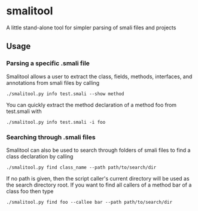 # smalitool
A little stand-alone tool for simpler parsing of smali files and projects

## Usage

### Parsing a specific .smali file

Smalitool allows a user to extract the class, fields, methods, interfaces, and annotations from smali files by calling

    ./smalitool.py info test.smali --show method

You can quickly extract the method declaration of a method foo from test.smali with 

    ./smalitool.py info test.smali -i foo

### Searching through .smali files
Smalitool can also be used to search through folders of smali files to find a class declaration by calling

    ./smalitool.py find class_name --path path/to/search/dir

If no path is given, then the script caller's current directory will be used as the search directory root.
If you want to find all callers of a method bar of a class foo then type

    ./smalitool.py find foo --callee bar --path path/to/search/dir
